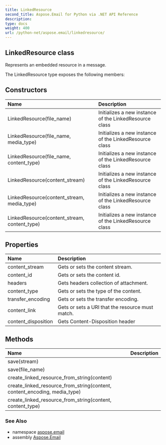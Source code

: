 ```yaml
---
title: LinkedResource
second_title: Aspose.Email for Python via .NET API Reference
description: 
type: docs
weight: 400
url: /python-net/aspose.email/linkedresource/
---
```


## LinkedResource class

Represents an embedded resource in a message.

The LinkedResource type exposes the following members:
## Constructors
| Name | Description |
| :- | :- |
|LinkedResource(file_name)|Initializes a new instance of the LinkedResource class|
|LinkedResource(file_name, media_type)|Initializes a new instance of the LinkedResource class|
|LinkedResource(file_name, content_type)|Initializes a new instance of the LinkedResource class|
|LinkedResource(content_stream)|Initializes a new instance of the LinkedResource class|
|LinkedResource(content_stream, media_type)|Initializes a new instance of the LinkedResource class|
|LinkedResource(content_stream, content_type)|Initializes a new instance of the LinkedResource class|
## Properties
| Name | Description |
| :- | :- |
|content_stream|Gets or sets the content stream.|
|content_id|Gets or sets the content id.|
|headers|Gets headers collection of attachment.|
|content_type|Gets or sets the type of the content.|
|transfer_encoding|Gets or sets the transfer encoding.|
|content_link|Gets or sets a URI that the resource must match.|
|content_disposition|Gets Content-Disposition header|
## Methods
| Name | Description |
| :- | :- |
|save(stream)|  |
|save(file_name)|  |
|create_linked_resource_from_string(content)|  |
|create_linked_resource_from_string(content, content_encoding, media_type)|  |
|create_linked_resource_from_string(content, content_type)|  |

### See Also

* namespace [aspose.email](/email/python-net/aspose.email/)
* assembly [Aspose.Email](/email/python-net/)


